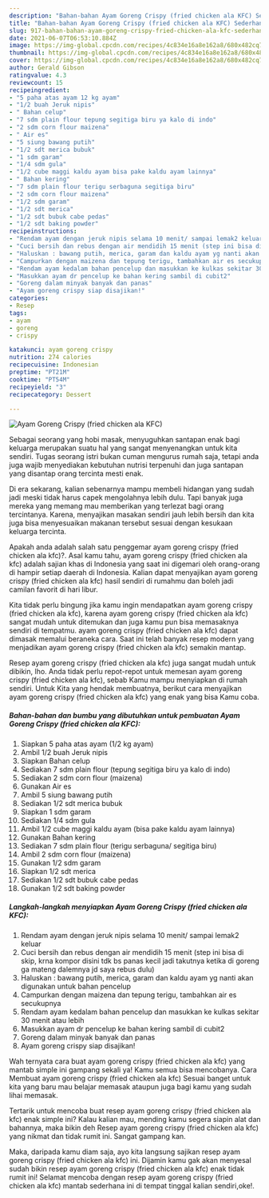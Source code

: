 ```yaml
---
description: "Bahan-bahan Ayam Goreng Crispy (fried chicken ala KFC) Sederhana dan Mudah Dibuat"
title: "Bahan-bahan Ayam Goreng Crispy (fried chicken ala KFC) Sederhana dan Mudah Dibuat"
slug: 917-bahan-bahan-ayam-goreng-crispy-fried-chicken-ala-kfc-sederhana-dan-mudah-dibuat
date: 2021-06-07T06:53:10.884Z
image: https://img-global.cpcdn.com/recipes/4c834e16a8e162a8/680x482cq70/ayam-goreng-crispy-fried-chicken-ala-kfc-foto-resep-utama.jpg
thumbnail: https://img-global.cpcdn.com/recipes/4c834e16a8e162a8/680x482cq70/ayam-goreng-crispy-fried-chicken-ala-kfc-foto-resep-utama.jpg
cover: https://img-global.cpcdn.com/recipes/4c834e16a8e162a8/680x482cq70/ayam-goreng-crispy-fried-chicken-ala-kfc-foto-resep-utama.jpg
author: Gerald Gibson
ratingvalue: 4.3
reviewcount: 15
recipeingredient:
- "5 paha atas ayam 12 kg ayam"
- "1/2 buah Jeruk nipis"
- " Bahan celup"
- "7 sdm plain flour tepung segitiga biru ya kalo di indo"
- "2 sdm corn flour maizena"
- " Air es"
- "5 siung bawang putih"
- "1/2 sdt merica bubuk"
- "1 sdm garam"
- "1/4 sdm gula"
- "1/2 cube maggi kaldu ayam bisa pake kaldu ayam lainnya"
- " Bahan kering"
- "7 sdm plain flour terigu serbaguna segitiga biru"
- "2 sdm corn flour maizena"
- "1/2 sdm garam"
- "1/2 sdt merica"
- "1/2 sdt bubuk cabe pedas"
- "1/2 sdt baking powder"
recipeinstructions:
- "Rendam ayam dengan jeruk nipis selama 10 menit/ sampai lemak2 keluar"
- "Cuci bersih dan rebus dengan air mendidih 15 menit (step ini bisa di skip, krna kompor disini tdk bs panas kecil jadi takutnya ketika di goreng ga mateng dalemnya jd saya rebus dulu)"
- "Haluskan : bawang putih, merica, garam dan kaldu ayam yg nanti akan digunakan untuk bahan pencelup"
- "Campurkan dengan maizena dan tepung terigu, tambahkan air es secukupnya"
- "Rendam ayam kedalam bahan pencelup dan masukkan ke kulkas sekitar 30 menit atau lebih"
- "Masukkan ayam dr pencelup ke bahan kering sambil di cubit2"
- "Goreng dalam minyak banyak dan panas"
- "Ayam goreng crispy siap disajikan!"
categories:
- Resep
tags:
- ayam
- goreng
- crispy

katakunci: ayam goreng crispy 
nutrition: 274 calories
recipecuisine: Indonesian
preptime: "PT21M"
cooktime: "PT54M"
recipeyield: "3"
recipecategory: Dessert

---
```



![Ayam Goreng Crispy (fried chicken ala KFC)](https://img-global.cpcdn.com/recipes/4c834e16a8e162a8/680x482cq70/ayam-goreng-crispy-fried-chicken-ala-kfc-foto-resep-utama.jpg)

Sebagai seorang yang hobi masak, menyuguhkan santapan enak bagi keluarga merupakan suatu hal yang sangat menyenangkan untuk kita sendiri. Tugas seorang istri bukan cuman mengurus rumah saja, tetapi anda juga wajib menyediakan kebutuhan nutrisi terpenuhi dan juga santapan yang disantap orang tercinta mesti enak.

Di era  sekarang, kalian sebenarnya mampu membeli hidangan yang sudah jadi meski tidak harus capek mengolahnya lebih dulu. Tapi banyak juga mereka yang memang mau memberikan yang terlezat bagi orang tercintanya. Karena, menyajikan masakan sendiri jauh lebih bersih dan kita juga bisa menyesuaikan makanan tersebut sesuai dengan kesukaan keluarga tercinta. 



Apakah anda adalah salah satu penggemar ayam goreng crispy (fried chicken ala kfc)?. Asal kamu tahu, ayam goreng crispy (fried chicken ala kfc) adalah sajian khas di Indonesia yang saat ini digemari oleh orang-orang di hampir setiap daerah di Indonesia. Kalian dapat menyajikan ayam goreng crispy (fried chicken ala kfc) hasil sendiri di rumahmu dan boleh jadi camilan favorit di hari libur.

Kita tidak perlu bingung jika kamu ingin mendapatkan ayam goreng crispy (fried chicken ala kfc), karena ayam goreng crispy (fried chicken ala kfc) sangat mudah untuk ditemukan dan juga kamu pun bisa memasaknya sendiri di tempatmu. ayam goreng crispy (fried chicken ala kfc) dapat dimasak memalui beraneka cara. Saat ini telah banyak resep modern yang menjadikan ayam goreng crispy (fried chicken ala kfc) semakin mantap.

Resep ayam goreng crispy (fried chicken ala kfc) juga sangat mudah untuk dibikin, lho. Anda tidak perlu repot-repot untuk memesan ayam goreng crispy (fried chicken ala kfc), sebab Kamu mampu menyiapkan di rumah sendiri. Untuk Kita yang hendak membuatnya, berikut cara menyajikan ayam goreng crispy (fried chicken ala kfc) yang enak yang bisa Kamu coba.

<!--inarticleads1-->

##### Bahan-bahan dan bumbu yang dibutuhkan untuk pembuatan Ayam Goreng Crispy (fried chicken ala KFC):

1. Siapkan 5 paha atas ayam (1/2 kg ayam)
1. Ambil 1/2 buah Jeruk nipis
1. Siapkan  Bahan celup
1. Sediakan 7 sdm plain flour (tepung segitiga biru ya kalo di indo)
1. Sediakan 2 sdm corn flour (maizena)
1. Gunakan  Air es
1. Ambil 5 siung bawang putih
1. Sediakan 1/2 sdt merica bubuk
1. Siapkan 1 sdm garam
1. Sediakan 1/4 sdm gula
1. Ambil 1/2 cube maggi kaldu ayam (bisa pake kaldu ayam lainnya)
1. Gunakan  Bahan kering
1. Sediakan 7 sdm plain flour (terigu serbaguna/ segitiga biru)
1. Ambil 2 sdm corn flour (maizena)
1. Gunakan 1/2 sdm garam
1. Siapkan 1/2 sdt merica
1. Sediakan 1/2 sdt bubuk cabe pedas
1. Gunakan 1/2 sdt baking powder




<!--inarticleads2-->

##### Langkah-langkah menyiapkan Ayam Goreng Crispy (fried chicken ala KFC):

1. Rendam ayam dengan jeruk nipis selama 10 menit/ sampai lemak2 keluar
1. Cuci bersih dan rebus dengan air mendidih 15 menit (step ini bisa di skip, krna kompor disini tdk bs panas kecil jadi takutnya ketika di goreng ga mateng dalemnya jd saya rebus dulu)
1. Haluskan : bawang putih, merica, garam dan kaldu ayam yg nanti akan digunakan untuk bahan pencelup
1. Campurkan dengan maizena dan tepung terigu, tambahkan air es secukupnya
1. Rendam ayam kedalam bahan pencelup dan masukkan ke kulkas sekitar 30 menit atau lebih
1. Masukkan ayam dr pencelup ke bahan kering sambil di cubit2
1. Goreng dalam minyak banyak dan panas
1. Ayam goreng crispy siap disajikan!




Wah ternyata cara buat ayam goreng crispy (fried chicken ala kfc) yang mantab simple ini gampang sekali ya! Kamu semua bisa mencobanya. Cara Membuat ayam goreng crispy (fried chicken ala kfc) Sesuai banget untuk kita yang baru mau belajar memasak ataupun juga bagi kamu yang sudah lihai memasak.

Tertarik untuk mencoba buat resep ayam goreng crispy (fried chicken ala kfc) enak simple ini? Kalau kalian mau, mending kamu segera siapin alat dan bahannya, maka bikin deh Resep ayam goreng crispy (fried chicken ala kfc) yang nikmat dan tidak rumit ini. Sangat gampang kan. 

Maka, daripada kamu diam saja, ayo kita langsung sajikan resep ayam goreng crispy (fried chicken ala kfc) ini. Dijamin kamu gak akan menyesal sudah bikin resep ayam goreng crispy (fried chicken ala kfc) enak tidak rumit ini! Selamat mencoba dengan resep ayam goreng crispy (fried chicken ala kfc) mantab sederhana ini di tempat tinggal kalian sendiri,oke!.

